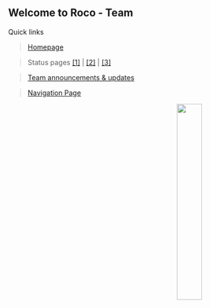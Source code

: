 ## Welcome to Roco - Team

Quick links
> <a href="https://rocoawa.com">Homepage</a>

> Status pages <a href="https://status.roco.work">[1]</a> | <a href="https://stats.uptimerobot.com/AOPZXu9QYy">[2]</a> | <a href="https://status.rocoawa.com">[3]</a>

> <a href="https://announce.rocoawa.com">Team announcements & updates</a>

> <a href="http://w.roco.ml">Navigation Page</a>

<img align="right" src="https://roco.work/az-r.png" width="32%"/>

